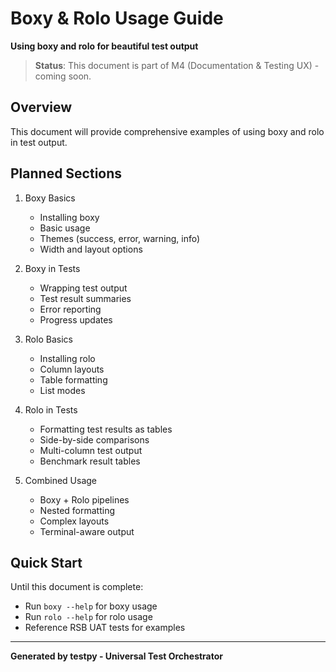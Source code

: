 # Boxy & Rolo Usage Guide

**Using boxy and rolo for beautiful test output**

> **Status**: This document is part of M4 (Documentation & Testing UX) - coming soon.

## Overview

This document will provide comprehensive examples of using boxy and rolo in test output.

## Planned Sections

1. Boxy Basics
   - Installing boxy
   - Basic usage
   - Themes (success, error, warning, info)
   - Width and layout options

2. Boxy in Tests
   - Wrapping test output
   - Test result summaries
   - Error reporting
   - Progress updates

3. Rolo Basics
   - Installing rolo
   - Column layouts
   - Table formatting
   - List modes

4. Rolo in Tests
   - Formatting test results as tables
   - Side-by-side comparisons
   - Multi-column test output
   - Benchmark result tables

5. Combined Usage
   - Boxy + Rolo pipelines
   - Nested formatting
   - Complex layouts
   - Terminal-aware output

## Quick Start

Until this document is complete:
- Run `boxy --help` for boxy usage
- Run `rolo --help` for rolo usage
- Reference RSB UAT tests for examples

---

**Generated by testpy - Universal Test Orchestrator**
